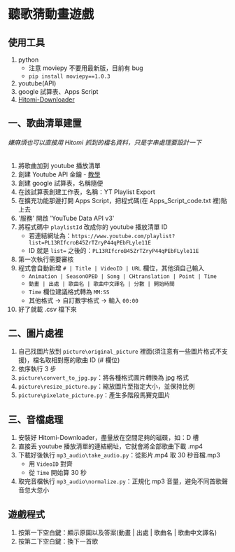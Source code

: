 # 聽歌猜動畫遊戲
## 使用工具
1. python
    + 注意 moviepy 不要用最新版，目前有 bug
    + `pip install moviepy==1.0.3`
2. youtube(API)
3. google 試算表、Apps Script
4. [Hitomi-Downloader](https://github.com/KurtBestor/Hitomi-Downloader)

## 一、歌曲清單建置
###### 嫌麻煩也可以直接用 Hitomi 抓到的檔名資料，只是字串處理要設計一下
1. 將歌曲加到 youtube 播放清單
2. 創建 Youtube API 金鑰 - [教學](https://gg90052.github.io/blog/yt_api_key/)
3. 創建 google 試算表，名稱隨便
4. 在該試算表創建工作表，名稱：YT Playlist Export
5. 在擴充功能那邊打開 Apps Script，把程式碼(在 Apps_Script_code.txt 裡)貼上去
6. '服務' 開啟 'YouTube Data API v3'
7. 將程式碼中 `playlistId` 改成你的 youtube 播放清單 ID
    + 若連結網址為：`https://www.youtube.com/playlist?list=PL13RIfcroB45ZrTZryP44qPEbFLyle11E`
    + ID 就是 `list=` 之後的：`PL13RIfcroB45ZrTZryP44qPEbFLyle11E`
8. 第一次執行需要審核
9. 程式會自動新增 `# | Title | VideoID | URL` 欄位，其他須自己輸入
    + `Animation | SeasonOPED | Song | CHtranslation | Point | Time`
    + `動畫 | 出處 | 歌曲名 | 歌曲中文譯名 | 分數 | 開始時間`
    + `Time` 欄位建議格式轉為 `MM:SS`
    + 其他格式 -> 自訂數字格式 -> 輸入 `00:00`
10. 好了就載 .csv 檔下來

## 二、圖片處裡
1. 自己找圖片放到  `picture\original_picture` 裡面(須注意有一些圖片格式不支援)，檔名取相對應的歌曲 ID (# 欄位)
2. 依序執行 3 步
  1. `picture\convert_to_jpg.py`：將各種格式圖片轉換為 jpg 格式
  2. `picture\resize_picture.py`：縮放圖片至指定大小，並保持比例
  3. `picture\pixelate_picture.py`：產生多階段馬賽克圖片

## 三、音檔處理
1. 安裝好 Hitomi-Downloader，盡量放在空間足夠的磁碟，如：D 槽
2. 直接丟 youtube 播放清單的連結網址，它就會將全部歌曲下載 .mp4
3. 下載好後執行 `mp3_audio\take_audio.py`：從影片.mp4 取 30 秒音檔.mp3
    + 用 `VideoID` 對齊
    + 從 `Time` 開始算 30 秒
4. 取完音檔執行 `mp3_audio\normalize.py`：正規化 mp3 音量，避免不同首歌聲音忽大忽小

## 遊戲程式
1. 按第一下空白鍵：顯示原圖以及答案(動畫 | 出處 | 歌曲名 | 歌曲中文譯名)
2. 按第二下空白鍵：換下一首歌
